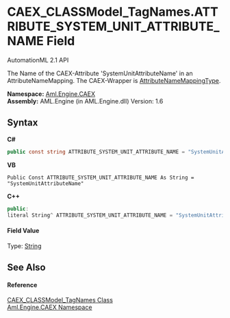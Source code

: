 # CAEX_CLASSModel_TagNames.ATTRIBUTE_SYSTEM_UNIT_ATTRIBUTE_NAME Field
AutomationML 2.1 API 

The Name of the CAEX-Attribute 'SystemUnitAttributeName' in an AttributeNameMapping. The CAEX-Wrapper is <a href="T_Aml_Engine_CAEX_AttributeNameMappingType">AttributeNameMappingType</a>.

**Namespace:**&nbsp;<a href="N_Aml_Engine_CAEX">Aml.Engine.CAEX</a><br />**Assembly:**&nbsp;AML.Engine (in AML.Engine.dll) Version: 1.6

## Syntax

**C#**<br />
``` C#
public const string ATTRIBUTE_SYSTEM_UNIT_ATTRIBUTE_NAME = "SystemUnitAttributeName"
```

**VB**<br />
``` VB
Public Const ATTRIBUTE_SYSTEM_UNIT_ATTRIBUTE_NAME As String = "SystemUnitAttributeName"
```

**C++**<br />
``` C++
public:
literal String^ ATTRIBUTE_SYSTEM_UNIT_ATTRIBUTE_NAME = "SystemUnitAttributeName"
```


#### Field Value
Type: <a href="https://docs.microsoft.com/dotnet/api/system.string" target="_parent" rel="noopener noreferrer">String</a>

## See Also


#### Reference
<a href="T_Aml_Engine_CAEX_CAEX_CLASSModel_TagNames">CAEX_CLASSModel_TagNames Class</a><br /><a href="N_Aml_Engine_CAEX">Aml.Engine.CAEX Namespace</a><br />